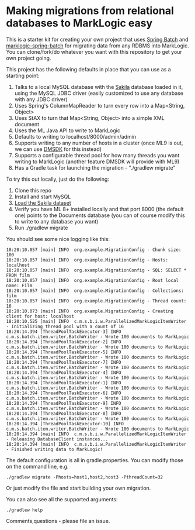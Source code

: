 # Making migrations from relational databases to MarkLogic easy

This is a starter kit for creating your own project that uses [Spring Batch](http://projects.spring.io/spring-batch/) and
[marklogic-spring-batch](https://github.com/sastafford/marklogic-spring-batch) for migrating data from any RDBMS into MarkLogic. You 
can clone/fork/do whatever you want with this repository to get your own project going.

This project has the following defaults in place that you can use as a starting point:

1. Talks to a local MySQL database with the [Sakila](https://dev.mysql.com/doc/sakila/en/) database loaded in it, using the MySQL JDBC driver (easily customized to use any database with any JDBC driver)
1. Uses Spring's ColumnMapReader to turn every row into a Map<String, Object>
1. Uses StAX to turn that Map<String, Object> into a simple XML document
1. Uses the ML Java API to write to MarkLogic
1. Defaults to writing to localhost/8000/admin/admin
1. Supports writing to any number of hosts in a cluster (once ML9 is out, we can use [DMSDK](https://github.com/marklogic/data-movement) for this instead)
1. Supports a configurable thread pool for how many threads you want writing to MarkLogic (another feature DMSDK will provide with ML9)
1. Has a Gradle task for launching the migration - "./gradlew migrate"

To try this out locally, just do the following:

1. Clone this repo
1. Install and start MySQL
1. [Load the Sakila dataset](https://dev.mysql.com/doc/sakila/en/sakila-installation.html)
1. Verify you have ML 8+ installed locally and that port 8000 (the default one) points to the Documents database (you can of course modify this to write to any database you want)
1. Run ./gradlew migrate

You should see some nice logging like this:

    18:20:10.057 [main] INFO  org.example.MigrationConfig - Chunk size: 100
    18:20:10.057 [main] INFO  org.example.MigrationConfig - Hosts: localhost
    18:20:10.057 [main] INFO  org.example.MigrationConfig - SQL: SELECT * FROM film
    18:20:10.057 [main] INFO  org.example.MigrationConfig - Root local name: Film
    18:20:10.057 [main] INFO  org.example.MigrationConfig - Collections: film
    18:20:10.057 [main] INFO  org.example.MigrationConfig - Thread count: 16
    18:20:10.073 [main] INFO  org.example.MigrationConfig - Creating client for host: localhost
    18:20:10.525 [main] INFO  c.m.s.b.i.w.ParallelizedMarkLogicItemWriter - Initializing thread pool with a count of 16
    18:20:14.394 [ThreadPoolTaskExecutor-3] INFO  c.m.s.batch.item.writer.BatchWriter - Wrote 100 documents to MarkLogic
    18:20:14.394 [ThreadPoolTaskExecutor-2] INFO  c.m.s.batch.item.writer.BatchWriter - Wrote 100 documents to MarkLogic
    18:20:14.394 [ThreadPoolTaskExecutor-5] INFO  c.m.s.batch.item.writer.BatchWriter - Wrote 100 documents to MarkLogic
    18:20:14.394 [ThreadPoolTaskExecutor-7] INFO  c.m.s.batch.item.writer.BatchWriter - Wrote 100 documents to MarkLogic
    18:20:14.394 [ThreadPoolTaskExecutor-4] INFO  c.m.s.batch.item.writer.BatchWriter - Wrote 100 documents to MarkLogic
    18:20:14.394 [ThreadPoolTaskExecutor-1] INFO  c.m.s.batch.item.writer.BatchWriter - Wrote 100 documents to MarkLogic
    18:20:14.394 [ThreadPoolTaskExecutor-6] INFO  c.m.s.batch.item.writer.BatchWriter - Wrote 100 documents to MarkLogic
    18:20:14.394 [ThreadPoolTaskExecutor-9] INFO  c.m.s.batch.item.writer.BatchWriter - Wrote 100 documents to MarkLogic
    18:20:14.394 [ThreadPoolTaskExecutor-8] INFO  c.m.s.batch.item.writer.BatchWriter - Wrote 100 documents to MarkLogic
    18:20:14.394 [ThreadPoolTaskExecutor-10] INFO  c.m.s.batch.item.writer.BatchWriter - Wrote 100 documents to MarkLogic
    18:20:14.394 [main] INFO  c.m.s.b.i.w.ParallelizedMarkLogicItemWriter - Releasing DatabaseClient instances...
    18:20:14.394 [main] INFO  c.m.s.b.i.w.ParallelizedMarkLogicItemWriter - Finished writing data to MarkLogic!

The default configuration is all in gradle.properties. You can modify those on the command line, e.g.

    ./gradlew migrate -Phosts=host1,host2,host3 -PthreadCount=32
    
Or just modify the file and start building your own migration. 

You can also see all the supported arguments:

    ./gradlew help

Comments,questions - please file an issue.
